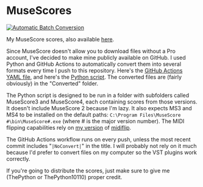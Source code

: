 # MuseScores

[![Automatic Batch Conversion](https://github.com/ThePython10110/MuseScore/actions/workflows/batch-convert.yml/badge.svg)](https://github.com/ThePython10110/MuseScore/actions/workflows/batch-convert.yml)

My MuseScore scores, also available [here](https://www.musescore.com/thepython10110).

Since MuseScore doesn't allow you to download files without a Pro account, I've decided to make mine publicly available on GitHub. I used Python and GitHub Actions to automatically convert them into several formats every time I push to this repository. Here's the [GitHub Actions YAML file](https://github.com/ThePython10110/MuseScore/blob/master/.github/workflows/batch-convert.yml), and here's the [Python script](https://github.com/ThePython10110/MuseScore/blob/master/batch_convert.py). The converted files are (fairly obviously) in the "Converted" folder.

The Python script is designed to be run in a folder with subfolders called MuseScore3 and MuseScore4, each containing scores from those versions. It doesn't include MuseScore 2 because I'm lazy. It also expects MS3 and MS4 to be installed on the default paths: `C:\Program Files\MuseScore #\bin\MuseScore#.exe` (where # is the major version number). The MIDI flipping capabilities rely on [my version](https://github.com/thepython10110/midiflip) of [midiflip](https://github.com/1j01/midiflip).

The GitHub Actions workflow runs on every push, unless the most recent commit includes "`|NoConvert|`" in the title. I will probably not rely on it much because I'd prefer to convert files on my computer so the VST plugins work correctly.

If you're going to distribute the scores, just make sure to give me (ThePython or ThePython10110) proper credit.
